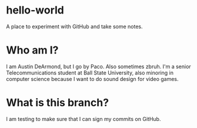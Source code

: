 # hello-world
A place to experiment with GitHub and take some notes.

# Who am I?

I am Austin DeArmond, but I go by Paco.  Also sometimes zbruh.  I'm a senior Telecommunications student at Ball State University, also minoring in computer science because I want to do sound design for video games.

# What is this branch?

I am testing to make sure that I can sign my commits on GitHub.
